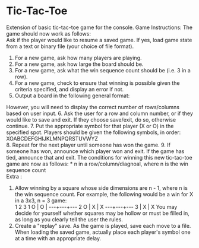 # Tic-Tac-Toe
Extension of basic tic-tac-toe game for the console. 
Game Instructions:
The game should now work as follows:  
Ask if the player would like to resume a saved game.
If yes, load game state from a text or binary file (your choice of file format).
1. For a new game, ask how many players are playing.
2. For a new game, ask how large the board should be. 
3. For a new game, ask what the win sequence count should be (i.e. 3 in a row). 
4. For a new game, check to ensure that winning is possible given the criteria specified, and display an error if not.  
5. Output a board in the following general format: 

However, you will need to display the correct number of rows/columns based on user input.
6. Ask the user for a row and column number, or if they would like to save and exit. 
If they choose save/exit, do so, otherwise continue.
7. Put the appropriate symbol for that player (X or O) in the specified spot.
Players should be given the following symbols, in order: XOABCDEFGHIJKLMNPQRSTUVWYZ  
8. Repeat for the next player until someone has won the game.
9. If someone has won, announce which player won and exit. If the game has tied, announce that and exit.
The conditions for winning this new tic-tac-toe game are now as follows:   * n in a row/column/diagnoal, where n is the win sequence count   
Extra :  
1. Allow winning by a square whose side dimensions are n - 1, where n is the win sequence count.
For example, the following would be a win for X in a 3x3, n = 3 game:      
1   2   3 1  O | O |   ---+---+--- 2  O | X | X   ---+---+--- 3    | X | X
You may decide for yourself whether squares may be hollow or must be filled in, as long as you clearly tell the user the rules. 
2. Create a "replay" save. As the game is played, save each move to a file. 
When loading the saved game, actually place each player's symbol one at a time with an appropriate delay. 
